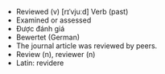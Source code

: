 - Reviewed (v)	[rɪˈvjuːd]	Verb (past)
- Examined or assessed
- Được đánh giá
- Bewertet (German)
- The journal article was reviewed by peers.
- Review (n), reviewer (n)
- Latin: revidere